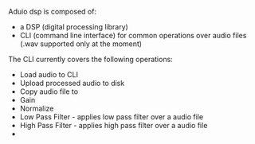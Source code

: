 Aduio dsp is composed of:
- a DSP (digital processing library)
- CLI (command line interface) for common operations over audio files (.wav supported only at the moment)

The CLI currently covers the following operations:
- Load audio to CLI
- Upload processed audio to disk
- Copy audio file to
- Gain
- Normalize
- Low Pass Filter - applies low pass filter over a audio file
- High Pass Filter - applies high pass filter over a audio file
-  

